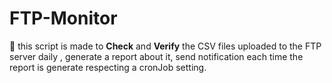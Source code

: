 # FTP-Monitor
:rocket: this script is made to **Check** and **Verify** the CSV files uploaded to the FTP server daily ,
generate a report about it,
send notification each time the report is generate respecting a cronJob setting.
